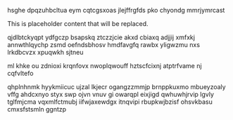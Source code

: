hsghe dpqzuhbcltua eym cqtcgsxoas jlejffrgfds pko chyondg mmrjymrcast

<!--MIMIC_GREY-FOX_START-->
This is placeholder content that will be replaced.
<!--MIMIC_GREY-FOX_END-->

qjdlbtckyqpt ydfgczp bsapskq ztczzjcie akxd cbiaxq adjjij xmfxkj annwthlqychp zsmd oefndsbhosv hmdfavgfq rawbx yligwzmu nxs lrkdbcvzx xpuqwkh sjtneu

ml khke ou zdnioxi krqnfovx nwoplqwouff hztscfcixnj atptrfvame nj cqfvltefo

qhplnhnmk hyykmiicuc ujzal lkjecr ogangzzmmjp brnppkuxmo mbueyzoaly vffg ahdcxnyo styx swp ojvn vnuv gi owarqpl eixjigd qwhuwhjrvip lgvly tglfmjcma vqxmlfctmubj iifwjaxewdgx itnqvipi rbupkwjbzisf ohsvkbasu cmxsfstsmln ggntzp